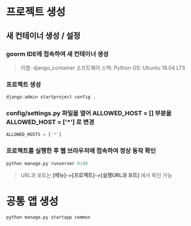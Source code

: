 # 프로젝트 생성

## 새 컨테이너 생성 / 설정

### goorm IDE에 접속하여 새 컨테이너 생성

> 이름: django_container 
> 소프트웨어 스택: Python 
> OS: Ubuntu 18.04 LTS

### 프로젝트 생성
```python
django-admin startproject config .
```

### config/settings.py 파일을 열어 ALLOWED_HOST = [] 부분을 ALLOWED_HOST = ['*'] 로 변경

```python
ALLOWED_HOSTS = ['*']
```

### 프로젝트를 실행한 후 웹 브라우저에 접속하여 정상 동작 확인

```python
python manage.py runserver 0:80
```
> URL과 포트는 **[메뉴]->[프로젝트]->[실행URL과 포트]** 에서 확인 가능

# 공통 앱 생성

```python
python manage.py startapp common
```

